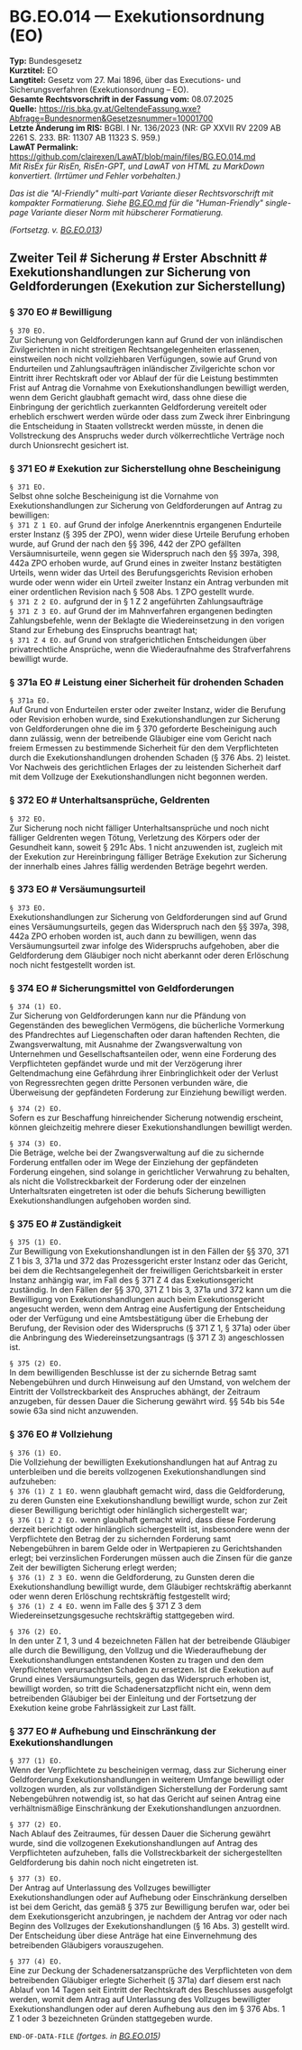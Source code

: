 # BG.EO.014 — Exekutionsordnung (EO)
**Typ:** Bundesgesetz  
**Kurztitel:** EO  
**Langtitel:** Gesetz vom 27. Mai 1896, über das Executions- und Sicherungsverfahren (Exekutionsordnung – EO).  
**Gesamte Rechtsvorschrift in der Fassung vom:** 08.07.2025  
**Quelle:** https://ris.bka.gv.at/GeltendeFassung.wxe?Abfrage=Bundesnormen&Gesetzesnummer=10001700  
**Letzte Änderung im RIS:** BGBl. I Nr. 136/2023 (NR: GP XXVII RV 2209 AB 2261 S. 233. BR: 11307 AB 11323 S. 959.)  
**LawAT Permalink:** https://github.com/clairexen/LawAT/blob/main/files/BG.EO.014.md  
*Mit RisEx für RisEn, RisEn-GPT, und LawAT von HTML zu MarkDown konvertiert. (Irrtümer und Fehler vorbehalten.)*

*Das ist die "AI-Friendly" multi-part Variante dieser Rechtsvorschrift mit kompakter Formatierung. Siehe [BG.EO.md](BG.EO.md) für die "Human-Friendly" single-page Variante dieser Norm mit hübscherer Formatierung.*

*(Fortsetzg. v. [BG.EO.013](BG.EO.013.md))*

## Zweiter Teil # Sicherung # Erster Abschnitt # Exekutionshandlungen zur Sicherung von Geldforderungen (Exekution zur Sicherstellung)

### § 370 EO # Bewilligung

`§ 370 EO.`  
Zur Sicherung von Geldforderungen kann auf Grund der von inländischen Zivilgerichten in nicht streitigen Rechtsangelegenheiten erlassenen, einstweilen noch nicht vollziehbaren Verfügungen, sowie auf Grund von Endurteilen und Zahlungsaufträgen inländischer Zivilgerichte schon vor Eintritt ihrer Rechtskraft oder vor Ablauf der für die Leistung bestimmten Frist auf Antrag die Vornahme von Exekutionshandlungen bewilligt werden, wenn dem Gericht glaubhaft gemacht wird, dass ohne diese die Einbringung der gerichtlich zuerkannten Geldforderung vereitelt oder erheblich erschwert werden würde oder dass zum Zweck ihrer Einbringung die Entscheidung in Staaten vollstreckt werden müsste, in denen die Vollstreckung des Anspruchs weder durch völkerrechtliche Verträge noch durch Unionsrecht gesichert ist.

### § 371 EO # Exekution zur Sicherstellung ohne Bescheinigung

`§ 371 EO.`  
Selbst ohne solche Bescheinigung ist die Vornahme von Exekutionshandlungen zur Sicherung von Geldforderungen auf Antrag zu bewilligen:  
`§ 371 Z 1 EO.`
auf Grund der infolge Anerkenntnis ergangenen Endurteile erster Instanz (§ 395 der ZPO), wenn wider diese Urteile Berufung erhoben wurde, auf Grund der nach den §§ 396, 442 der ZPO gefällten Versäumnisurteile, wenn gegen sie Widerspruch nach den §§ 397a, 398, 442a ZPO erhoben wurde, auf Grund eines in zweiter Instanz bestätigten Urteils, wenn wider das Urteil des Berufungsgerichts Revision erhoben wurde oder wenn wider ein Urteil zweiter Instanz ein Antrag verbunden mit einer ordentlichen Revision nach § 508 Abs. 1 ZPO gestellt wurde.  
`§ 371 Z 2 EO.`
aufgrund der in § 1 Z 2 angeführten Zahlungsaufträge  
`§ 371 Z 3 EO.`
auf Grund der im Mahnverfahren ergangenen bedingten Zahlungsbefehle, wenn der Beklagte die Wiedereinsetzung in den vorigen Stand zur Erhebung des Einspruchs beantragt hat;  
`§ 371 Z 4 EO.`
auf Grund von strafgerichtlichen Entscheidungen über privatrechtliche Ansprüche, wenn die Wiederaufnahme des Strafverfahrens bewilligt wurde.

### § 371a EO # Leistung einer Sicherheit für drohenden Schaden

`§ 371a EO.`  
Auf Grund von Endurteilen erster oder zweiter Instanz, wider die Berufung oder Revision erhoben wurde, sind Exekutionshandlungen zur Sicherung von Geldforderungen ohne die im § 370 geforderte Bescheinigung auch dann zulässig, wenn der betreibende Gläubiger eine vom Gericht nach freiem Ermessen zu bestimmende Sicherheit für den dem Verpflichteten durch die Exekutionshandlungen drohenden Schaden (§ 376 Abs. 2) leistet. Vor Nachweis des gerichtlichen Erlages der zu leistenden Sicherheit darf mit dem Vollzuge der Exekutionshandlungen nicht begonnen werden.

### § 372 EO # Unterhaltsansprüche, Geldrenten

`§ 372 EO.`  
Zur Sicherung noch nicht fälliger Unterhaltsansprüche und noch nicht fälliger Geldrenten wegen Tötung, Verletzung des Körpers oder der Gesundheit kann, soweit § 291c Abs. 1 nicht anzuwenden ist, zugleich mit der Exekution zur Hereinbringung fälliger Beträge Exekution zur Sicherung der innerhalb eines Jahres fällig werdenden Beträge begehrt werden.

### § 373 EO # Versäumungsurteil

`§ 373 EO.`  
Exekutionshandlungen zur Sicherung von Geldforderungen sind auf Grund eines Versäumungsurteils, gegen das Widerspruch nach den §§ 397a, 398, 442a ZPO erhoben worden ist, auch dann zu bewilligen, wenn das Versäumungsurteil zwar infolge des Widerspruchs aufgehoben, aber die Geldforderung dem Gläubiger noch nicht aberkannt oder deren Erlöschung noch nicht festgestellt worden ist.

### § 374 EO # Sicherungsmittel von Geldforderungen

`§ 374 (1) EO.`  
Zur Sicherung von Geldforderungen kann nur die Pfändung von Gegenständen des beweglichen Vermögens, die bücherliche Vormerkung des Pfandrechtes auf Liegenschaften oder daran haftenden Rechten, die Zwangsverwaltung, mit Ausnahme der Zwangsverwaltung von Unternehmen und Gesellschaftsanteilen oder, wenn eine Forderung des Verpflichteten gepfändet wurde und mit der Verzögerung ihrer Geltendmachung eine Gefährdung ihrer Einbringlichkeit oder der Verlust von Regressrechten gegen dritte Personen verbunden wäre, die Überweisung der gepfändeten Forderung zur Einziehung bewilligt werden.

`§ 374 (2) EO.`  
Sofern es zur Beschaffung hinreichender Sicherung notwendig erscheint, können gleichzeitig mehrere dieser Exekutionshandlungen bewilligt werden.

`§ 374 (3) EO.`  
Die Beträge, welche bei der Zwangsverwaltung auf die zu sichernde Forderung entfallen oder im Wege der Einziehung der gepfändeten Forderung eingehen, sind solange in gerichtlicher Verwahrung zu behalten, als nicht die Vollstreckbarkeit der Forderung oder der einzelnen Unterhaltsraten eingetreten ist oder die behufs Sicherung bewilligten Exekutionshandlungen aufgehoben worden sind.

### § 375 EO # Zuständigkeit

`§ 375 (1) EO.`  
Zur Bewilligung von Exekutionshandlungen ist in den Fällen der §§ 370, 371 Z 1 bis 3, 371a und 372 das Prozessgericht erster Instanz oder das Gericht, bei dem die Rechtsangelegenheit der freiwilligen Gerichtsbarkeit in erster Instanz anhängig war, im Fall des § 371 Z 4 das Exekutionsgericht zuständig. In den Fällen der §§ 370, 371 Z 1 bis 3, 371a und 372 kann um die Bewilligung von Exekutionshandlungen auch beim Exekutionsgericht angesucht werden, wenn dem Antrag eine Ausfertigung der Entscheidung oder der Verfügung und eine Amtsbestätigung über die Erhebung der Berufung, der Revision oder des Widerspruchs (§ 371 Z 1, § 371a) oder über die Anbringung des Wiedereinsetzungsantrags (§ 371 Z 3) angeschlossen ist.

`§ 375 (2) EO.`  
In dem bewilligenden Beschlusse ist der zu sichernde Betrag samt Nebengebühren und durch Hinweisung auf den Umstand, von welchem der Eintritt der Vollstreckbarkeit des Anspruches abhängt, der Zeitraum anzugeben, für dessen Dauer die Sicherung gewährt wird. §§ 54b bis 54e sowie 63a sind nicht anzuwenden.

### § 376 EO # Vollziehung

`§ 376 (1) EO.`  
Die Vollziehung der bewilligten Exekutionshandlungen hat auf Antrag zu unterbleiben und die bereits vollzogenen Exekutionshandlungen sind aufzuheben:  
`§ 376 (1) Z 1 EO.`
wenn glaubhaft gemacht wird, dass die Geldforderung, zu deren Gunsten eine Exekutionshandlung bewilligt wurde, schon zur Zeit dieser Bewilligung berichtigt oder hinlänglich sichergestellt war;  
`§ 376 (1) Z 2 EO.`
wenn glaubhaft gemacht wird, dass diese Forderung derzeit berichtigt oder hinlänglich sichergestellt ist, insbesondere wenn der Verpflichtete den Betrag der zu sichernden Forderung samt Nebengebühren in barem Gelde oder in Wertpapieren zu Gerichtshanden erlegt; bei verzinslichen Forderungen müssen auch die Zinsen für die ganze Zeit der bewilligten Sicherung erlegt werden;  
`§ 376 (1) Z 3 EO.`
wenn die Geldforderung, zu Gunsten deren die Exekutionshandlung bewilligt wurde, dem Gläubiger rechtskräftig aberkannt oder wenn deren Erlöschung rechtskräftig festgestellt wird;  
`§ 376 (1) Z 4 EO.`
wenn im Falle des § 371 Z 3 dem Wiedereinsetzungsgesuche rechtskräftig stattgegeben wird.

`§ 376 (2) EO.`  
In den unter Z 1, 3 und 4 bezeichneten Fällen hat der betreibende Gläubiger alle durch die Bewilligung, den Vollzug und die Wiederaufhebung der Exekutionshandlungen entstandenen Kosten zu tragen und den dem Verpflichteten verursachten Schaden zu ersetzen. Ist die Exekution auf Grund eines Versäumungsurteils, gegen das Widerspruch erhoben ist, bewilligt worden, so tritt die Schadenersatzpflicht nicht ein, wenn dem betreibenden Gläubiger bei der Einleitung und der Fortsetzung der Exekution keine grobe Fahrlässigkeit zur Last fällt.

### § 377 EO # Aufhebung und Einschränkung der Exekutionshandlungen

`§ 377 (1) EO.`  
Wenn der Verpflichtete zu bescheinigen vermag, dass zur Sicherung einer Geldforderung Exekutionshandlungen in weiterem Umfange bewilligt oder vollzogen wurden, als zur vollständigen Sicherstellung der Forderung samt Nebengebühren notwendig ist, so hat das Gericht auf seinen Antrag eine verhältnismäßige Einschränkung der Exekutionshandlungen anzuordnen.

`§ 377 (2) EO.`  
Nach Ablauf des Zeitraumes, für dessen Dauer die Sicherung gewährt wurde, sind die vollzogenen Exekutionshandlungen auf Antrag des Verpflichteten aufzuheben, falls die Vollstreckbarkeit der sichergestellten Geldforderung bis dahin noch nicht eingetreten ist.

`§ 377 (3) EO.`  
Der Antrag auf Unterlassung des Vollzuges bewilligter Exekutionshandlungen oder auf Aufhebung oder Einschränkung derselben ist bei dem Gericht, das gemäß § 375 zur Bewilligung berufen war, oder bei dem Exekutionsgericht anzubringen, je nachdem der Antrag vor oder nach Beginn des Vollzuges der Exekutionshandlungen (§ 16 Abs. 3) gestellt wird. Der Entscheidung über diese Anträge hat eine Einvernehmung des betreibenden Gläubigers vorauszugehen.

`§ 377 (4) EO.`  
Eine zur Deckung der Schadenersatzansprüche des Verpflichteten von dem betreibenden Gläubiger erlegte Sicherheit (§ 371a) darf diesem erst nach Ablauf von 14 Tagen seit Eintritt der Rechtskraft des Beschlusses ausgefolgt werden, womit dem Antrag auf Unterlassung des Vollzuges bewilligter Exekutionshandlungen oder auf deren Aufhebung aus den im § 376 Abs. 1 Z 1 oder 3 bezeichneten Gründen stattgegeben wurde.

`END-OF-DATA-FILE` *(fortges. in [BG.EO.015](BG.EO.015.md))*
